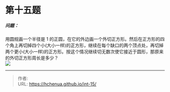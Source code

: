 # 第十五题

##### 问题：
用圆规画一个半径是 1 的正圆，在它的外边画一个外切正方形。然后在正方形的四个角上再切掉四个小(大小一样)的正方形，继续在每个缺口的两个顶点处，再切掉两个更小(大小一样)的正方形。按这个情况继续切无数次使它接近于圆形，那原来的外切正方形周长是多少？  
![](/img/1515.jpg)  



<!--more-->


---

> 作者: <no value>  
> URL: https://hchenua.github.io/int-15/  

